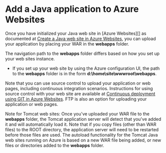 <properties 
	pageTitle="Add a Java application to Azure Websites" 
	description="This tutorial shows you how to add a page or application to your instance of Azure Websites that is already configured to use Java." 
	services="app-service\web" 
	documentationCenter="java" 
	authors="rmcmurray" 
	manager="wpickett" 
	editor="jimbe"/>

<tags
	ms.service="app-service-web"
	ms.date="11/19/2015"
	wacn.date=""/>

# Add a Java application to Azure Websites

Once you have initialized your Java web site in [Azure Websites][] as documented at [Create a Java web site in Azure Websites](/documentation/articles/web-sites-java-get-started), you can upload your application by placing your WAR in the **webapps** folder.

The navigation path to the **webapps** folder differs based on how you set up your web sites instance.

- If you set up your web site by using the Azure configuration UI, the path to the **webapps** folder is in the form **d:\home\site\wwwroot\webapps**. 

Note that you can use source control to upload your application or web pages, including continuous integration scenarios. Instructions for using source control with your web site are available at [Continuous deployment using GIT in Azure Websites](/documentation/articles/web-sites-publish-source-control). FTP is also an option for uploading your application or web pages.

Note for Tomcat web sites: Once you've uploaded your WAR file to the **webapps** folder, the Tomcat application server will detect that you've added it and will automatically load it. Note that if you copy files (other than WAR files) to the ROOT directory, the application server will need to be restarted before those files are used. The autoload functionality for the Tomcat Java web sites running on Azure is based on a new WAR file being added, or new files or directories added to the **webapps** folder. 

